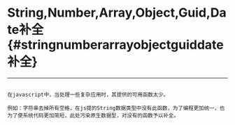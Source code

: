# String,Number,Array,Object,Guid,Date补全 {#stringnumberarrayobjectguiddate补全}

---

```

在javascript中，当处理一些复杂应用时，其提供的可用函数太少。

例如：字符串去掉所有空格，在js提的String数据类型中没有此函数，为了编程更加统一，也为了使系统代码更加简短，此处污染原生数据型，对没有的函数予以补全。

```



